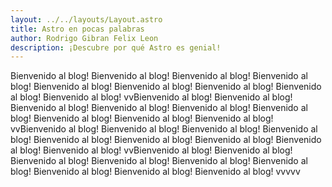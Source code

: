 ```yaml
---
layout: ../../layouts/Layout.astro
title: Astro en pocas palabras
author: Rodrigo Gibran Felix Leon
description: ¡Descubre por qué Astro es genial!
---
```


Bienvenido al blog!
Bienvenido al blog!
Bienvenido al blog!
Bienvenido al blog!
Bienvenido al blog!
Bienvenido al blog!
Bienvenido al blog!
Bienvenido al blog!
Bienvenido al blog!
vvBienvenido al blog!
Bienvenido al blog!
Bienvenido al blog!
Bienvenido al blog!
Bienvenido al blog!
Bienvenido al blog!
Bienvenido al blog!
Bienvenido al blog!
Bienvenido al blog!
vvBienvenido al blog!
Bienvenido al blog!
Bienvenido al blog!
Bienvenido al blog!
Bienvenido al blog!
Bienvenido al blog!
Bienvenido al blog!
Bienvenido al blog!
Bienvenido al blog!
vvBienvenido al blog!
Bienvenido al blog!
Bienvenido al blog!
Bienvenido al blog!
Bienvenido al blog!
Bienvenido al blog!
Bienvenido al blog!
Bienvenido al blog!
Bienvenido al blog!
vvvvv